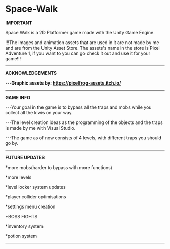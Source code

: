 # Space-Walk

**IMPORTANT**

Space Walk is a 2D Platformer game made with the Unity Game Engine.

!!!The images and animation assets that are used in it are not made by me and are from the Unity Asset Store. The assets's name in the store is Pixel Adventure 1, if you 
want to you can go check it out and use it for your game!!!

---------------------------------------

**ACKNOWLEDGEMENTS**

---**Graphic assets by: https://pixelfrog-assets.itch.io/**


---------------------------------------

**GAME INFO**


---Your goal in the game is to bypass all the traps and mobs while you collect all the kiwis on your way.

---The level creation ideas as the programming of the objects and the traps is made by me with Visual Studio.

---The game as of now consists of 4 levels, with different traps you should go by.

--------------------------------------

**FUTURE UPDATES**

*more mobs(harder to bypass with more functions)

*more levels

*level locker system updates

*player collider optimisations

*settings menu creation

*BOSS FIGHTS

*inventory system

*potion system

--------------------------------------

